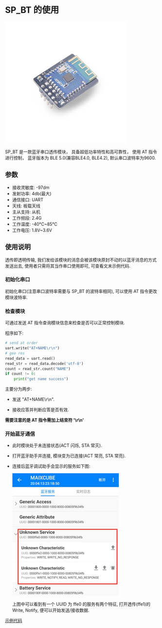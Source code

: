 SP_BT 的使用
====

<img src="../../../assets/hardware/module_spmod/sp_bt.png"/>

SP_BT 是一款蓝牙串口透传模块， 具备超低功率特性和高可靠性， 使用 AT 指令进行控制， 蓝牙版本为 BLE 5.0(兼容BLE4.0, BLE4.2), 默认串口波特率为9600.

## 参数

* 接收灵敏度: -97dm
* 发射功率: 4db(最大)
* 通信接口: UART
* 天线: 板载天线
* 主从支持: 从机
* 工作频段: 2.4G
* 工作温度: -40°C~85°C
* 工作电压: 1.8V~3.6V

## 使用说明

透传即透明传输, 我们发给该模块的消息会被该模块原封不动的以蓝牙消息的方式发送出去, 使用者只需将其当作串口使用即可, 可查看文末示例代码.

### 初始化串口

初始化串口(注意串口波特率需要与 SP_BT 的波特率相同), 可以使用 AT 指令更改模块波特率.

### 检查模块

可通过发送 AT 指令查询模块信息来检查是否可以正常控制模块.

程序如下:

```python
# send at order
uart.write("AT+NAME\r\n")
# gee res
read_data = uart.read()
read_str = read_data.decode('utf-8')
count = read_str.count("NAME")
if count != 0:
    print("get name success")
```

主要分为两步:

* 发送 "AT+NAME\r\n".

* 接收应答并判断应答是否有效.

**需要注意的是 AT 指令需加上结束符 '\r\n'**

### 开始蓝牙通信

* 此时模块处于未连接状态(ACT 闪烁, STA 常灭).
  
* 打开蓝牙助手并连接, 模块变为已连接(ACT 常亮, STA 常亮).
  
* 连接后蓝牙调试助手会显示的服务如下图:
  
  <img src="../../../assets/hardware/module_spmod/sp_bt_screenshot.png" alt="bt_server"/>
  
  上图中可以看到有一个 UUID 为 ffe0 的服务有两个特征, 打开透传(ffe1)的 Write, Notify, 便可以开始发送/接收数据.

[示例代码](https://github.com/sipeed/MaixPy_scripts/tree/master/modules/spmod/sp_bt)
